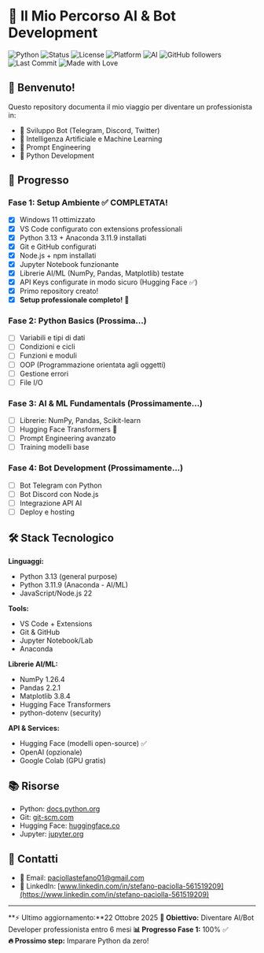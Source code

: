 # 🚀 Il Mio Percorso AI & Bot Development

![Python](https://img.shields.io/badge/Python-3.13-blue)
![Status](https://img.shields.io/badge/Status-Learning-yellow)
![License](https://img.shields.io/badge/License-MIT-green)
![Platform](https://img.shields.io/badge/Platform-Windows%2011-0078D6)
![AI](https://img.shields.io/badge/Focus-AI%20%26%20Bots-orange)
![GitHub followers](https://img.shields.io/github/followers/paciollastefano01-beep?style=social)
![Last Commit](https://img.shields.io/github/last-commit/paciollastefano01-beep/ai-learning-journey)
![Made with Love](https://img.shields.io/badge/Made%20with-❤️-red)

## 👋 Benvenuto!

Questo repository documenta il mio viaggio per diventare un professionista in:
- 🤖 Sviluppo Bot (Telegram, Discord, Twitter)
- 🧠 Intelligenza Artificiale e Machine Learning
- 💬 Prompt Engineering
- 🐍 Python Development

## 📅 Progresso

### Fase 1: Setup Ambiente ✅ **COMPLETATA!**
- [x] Windows 11 ottimizzato
- [x] VS Code configurato con extensions professionali
- [x] Python 3.13 + Anaconda 3.11.9 installati
- [x] Git e GitHub configurati
- [x] Node.js + npm installati
- [x] Jupyter Notebook funzionante
- [x] Librerie AI/ML (NumPy, Pandas, Matplotlib) testate
- [x] API Keys configurate in modo sicuro (Hugging Face ✅)
- [x] Primo repository creato!
- [x] **Setup professionale completo!** 🎉

### Fase 2: Python Basics (Prossima...)
- [ ] Variabili e tipi di dati
- [ ] Condizioni e cicli
- [ ] Funzioni e moduli
- [ ] OOP (Programmazione orientata agli oggetti)
- [ ] Gestione errori
- [ ] File I/O

### Fase 3: AI & ML Fundamentals (Prossimamente...)
- [ ] Librerie: NumPy, Pandas, Scikit-learn
- [ ] Hugging Face Transformers 🤗
- [ ] Prompt Engineering avanzato
- [ ] Training modelli base

### Fase 4: Bot Development (Prossimamente...)
- [ ] Bot Telegram con Python
- [ ] Bot Discord con Node.js
- [ ] Integrazione API AI
- [ ] Deploy e hosting

## 🛠️ Stack Tecnologico

**Linguaggi:**
- Python 3.13 (general purpose)
- Python 3.11.9 (Anaconda - AI/ML)
- JavaScript/Node.js 22

**Tools:**
- VS Code + Extensions
- Git & GitHub
- Jupyter Notebook/Lab
- Anaconda

**Librerie AI/ML:**
- NumPy 1.26.4
- Pandas 2.2.1
- Matplotlib 3.8.4
- Hugging Face Transformers
- python-dotenv (security)

**API & Services:**
- Hugging Face (modelli open-source) ✅
- OpenAI (opzionale)
- Google Colab (GPU gratis)

## 📚 Risorse

- Python: [docs.python.org](https://docs.python.org/)
- Git: [git-scm.com](https://git-scm.com/)
- Hugging Face: [huggingface.co](https://huggingface.co/)
- Jupyter: [jupyter.org](https://jupyter.org/)

## 📧 Contatti

- 📧 Email: [paciollastefano01@gmail.com](mailto:paciollastefano01@gmail.com)
- 💼 LinkedIn: [www.linkedin.com/in/stefano-paciolla-561519209](https://www.linkedin.com/in/stefano-paciolla-561519209)

---

**⚡ Ultimo aggiornamento:**22 Ottobre 2025
**🎯 Obiettivo:** Diventare AI/Bot Developer professionista entro 6 mesi
**📊 Progresso Fase 1:** 100% ✅  
**🔥 Prossimo step:** Imparare Python da zero!
